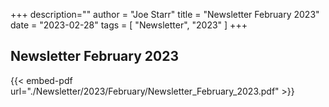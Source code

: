 +++
description=""
author = "Joe Starr"
title = "Newsletter February 2023"
date = "2023-02-28"
tags = [
    "Newsletter",
    "2023"
]
+++

## Newsletter February 2023

{{< embed-pdf url="./Newsletter/2023/February/Newsletter_February_2023.pdf" >}}

